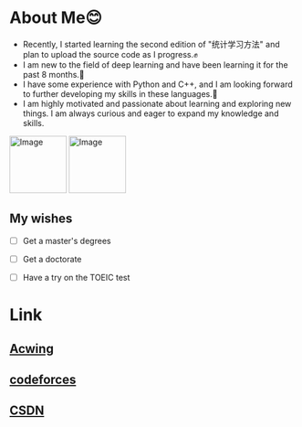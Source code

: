 # About Me😊
* Recently, I started learning the second edition of "统计学习方法" and plan to upload the source code as I progress.✊
* I am new to the field of deep learning and have been learning it for the past 8 months.🙏
* I have some experience with Python and C++, and I am looking forward to further developing my skills in these languages.💪
* I am highly motivated and passionate about learning and exploring new things. I am always curious and eager to expand my knowledge and skills.

<img src="https://github.com/Mahiro2211/Mahiro2211/assets/130811701/c7753ba7-12f9-4f0e-aa1b-26fe6b6c90a0" alt="Image" style="width:100px;height:100px;">
<img src="https://www.google.com/url?sa=i&url=https%3A%2F%2Ficonduck.com%2Ficons%2F94789%2Fpytorch&psig=AOvVaw3zm6uErH_PikmD0jN4EWha&ust=1700655887417000&source=images&cd=vfe&ved=0CBEQjRxqFwoTCMC647WL1YIDFQAAAAAdAAAAABAE" alt="Image" style="width:100px;height:100px;">

## My wishes

 - [ ] Get a master's degrees
 - [ ] Get a doctorate
 - [ ] Have a try on the TOEIC test


# Link
## [Acwing](https://www.acwing.com/user/myspace/index/207521/)
## [codeforces](https://codeforces.com/profile/douhuanmin)
## [CSDN](https://blog.csdn.net/douhuanmin123?spm=1055.2569.3001.5343)


